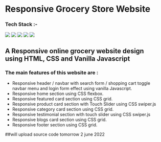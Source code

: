 #  Responsive Grocery Store Website

### Tech Stack :- 

![](https://img.shields.io/badge/HTML-239120?style=for-the-badge&logo=html5&logoColor=white)
![](https://img.shields.io/badge/CSS3-1572B6?style=for-the-badge&logo=css3&logoColor=white)
![](https://img.shields.io/badge/JavaScript-F7DF1E?style=for-the-badge&logo=javascript&logoColor=black)
![](https://img.shields.io/badge/Visual_Studio_Code-0078D4?style=for-the-badge&logo=visual%20studio%20code&logoColor=white)
![](https://img.shields.io/badge/GitHub-100000?style=for-the-badge&logo=github&logoColor=white)


## A Responsive online grocery website design using HTML, CSS and Vanilla Javascript

### The main features of this website are :

<ul>
<li> Responsive header / navbar with search form / shopping cart toggle navbar menu and login form effect using vanilla Javascript. </li>
<li> Responsive home section using CSS flexbox. </li>
<li> Responsive featured card section using CSS grid. </li>
<li> Responsive product card section with Touch Slider using CSS swiper.js </li>
<li> Responsive category card section using CSS grid. </li>
<li> Responsive testimonial section with touch slider using CSS swiper.js </li>
<li> Responsive blogs card section using CSS grid. </li>
<li> Responsive footer section using CSS grid. </li>
</ul>

##will upload source code tomorrow 2 june 2022

